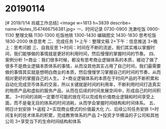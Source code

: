 # 20190114

[# 2019/1/14 肖威工作总结]
<image w=1813 h=3839 describe= name=Notes_1547466756381.jpg>
一、时间记录
0730-0900 洗漱吃饭
0900-1130 整理文稿
1130-1300 吃饭地铁
1300-1430 编辑图文
1430-1830 思考吃饭
1830-2000 休息思考
二、完成任务
1+上午：整理文稿
2+下午：信息推送
3+晚上：思考问题
三、自我反思
1+时间：时间在不断的流逝，我们其实难以掌握时间，我们能够做的事情就是更好的利用时间，然后慢慢的掌握时间的节奏。
四、案例分析
1+商业：我们很多时候，都没有思考商业逻辑体系的本质，被动了做了很多不是商业逻辑本质体系的事情，从而没其他其实占用了自己时间，我们最需要做的事情其实就是想明白商业的本质，然后慢慢学习掌握自己的时间的节奏，从而相对更好的掌握自己的人生。
2+商业逻辑体系的本质在于时间产品的不断积累和自动化完成货币体系的交易，所以关键就是时间的利用率，不断利用时间打造真实的物质产品和虚拟的服务产品，从而在后续的时间发展空间中，形成自己的时间积累。
3+时间的消耗一定要尽可能的放在可以完成有价值商业逻辑和时间享受上面，而不是毫无目的体系的时间消耗，从而学会掌握时间结构和时间体系。
五、明日计划安排
1+返程
2+实现商业模式的价值最大化
六、后续公司任务安排
1+时间复利的技术体系的积累，完成教育体系的产品
2+投资才华横溢的子公司和其他公司
3+享受当下的生命时间结构和体系
